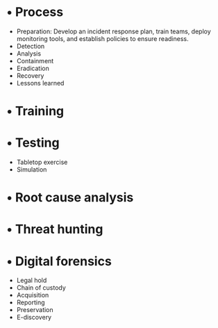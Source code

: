 # • Process
- Preparation: Develop an incident response plan, train teams, deploy monitoring tools, and establish policies to ensure readiness.
- Detection
- Analysis
- Containment
- Eradication
- Recovery
- Lessons learned
# • Training
# • Testing
- Tabletop exercise
- Simulation
# • Root cause analysis
# • Threat hunting
# • Digital forensics
- Legal hold
- Chain of custody
- Acquisition
- Reporting
- Preservation
- E-discovery
